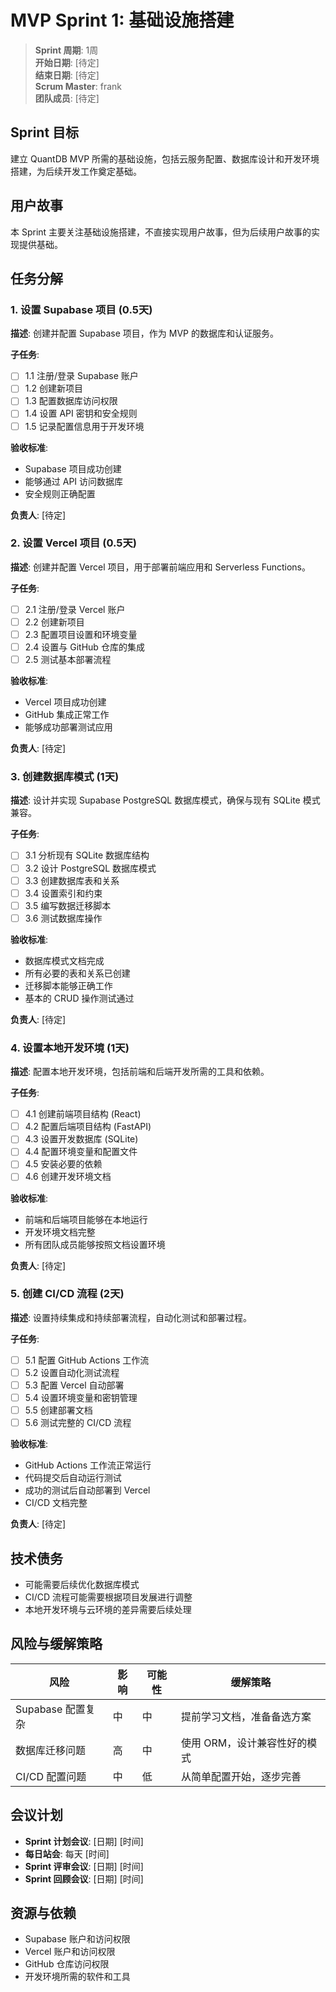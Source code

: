 # MVP Sprint 1: 基础设施搭建

> **Sprint 周期**: 1周  
> **开始日期**: [待定]  
> **结束日期**: [待定]  
> **Scrum Master**: frank  
> **团队成员**: [待定]

## Sprint 目标

建立 QuantDB MVP 所需的基础设施，包括云服务配置、数据库设计和开发环境搭建，为后续开发工作奠定基础。

## 用户故事

本 Sprint 主要关注基础设施搭建，不直接实现用户故事，但为后续用户故事的实现提供基础。

## 任务分解

### 1. 设置 Supabase 项目 (0.5天)

**描述**: 创建并配置 Supabase 项目，作为 MVP 的数据库和认证服务。

**子任务**:
- [ ] 1.1 注册/登录 Supabase 账户
- [ ] 1.2 创建新项目
- [ ] 1.3 配置数据库访问权限
- [ ] 1.4 设置 API 密钥和安全规则
- [ ] 1.5 记录配置信息用于开发环境

**验收标准**:
- Supabase 项目成功创建
- 能够通过 API 访问数据库
- 安全规则正确配置

**负责人**: [待定]

### 2. 设置 Vercel 项目 (0.5天)

**描述**: 创建并配置 Vercel 项目，用于部署前端应用和 Serverless Functions。

**子任务**:
- [ ] 2.1 注册/登录 Vercel 账户
- [ ] 2.2 创建新项目
- [ ] 2.3 配置项目设置和环境变量
- [ ] 2.4 设置与 GitHub 仓库的集成
- [ ] 2.5 测试基本部署流程

**验收标准**:
- Vercel 项目成功创建
- GitHub 集成正常工作
- 能够成功部署测试应用

**负责人**: [待定]

### 3. 创建数据库模式 (1天)

**描述**: 设计并实现 Supabase PostgreSQL 数据库模式，确保与现有 SQLite 模式兼容。

**子任务**:
- [ ] 3.1 分析现有 SQLite 数据库结构
- [ ] 3.2 设计 PostgreSQL 数据库模式
- [ ] 3.3 创建数据库表和关系
- [ ] 3.4 设置索引和约束
- [ ] 3.5 编写数据迁移脚本
- [ ] 3.6 测试数据库操作

**验收标准**:
- 数据库模式文档完成
- 所有必要的表和关系已创建
- 迁移脚本能够正确工作
- 基本的 CRUD 操作测试通过

**负责人**: [待定]

### 4. 设置本地开发环境 (1天)

**描述**: 配置本地开发环境，包括前端和后端开发所需的工具和依赖。

**子任务**:
- [ ] 4.1 创建前端项目结构 (React)
- [ ] 4.2 配置后端项目结构 (FastAPI)
- [ ] 4.3 设置开发数据库 (SQLite)
- [ ] 4.4 配置环境变量和配置文件
- [ ] 4.5 安装必要的依赖
- [ ] 4.6 创建开发环境文档

**验收标准**:
- 前端和后端项目能够在本地运行
- 开发环境文档完整
- 所有团队成员能够按照文档设置环境

**负责人**: [待定]

### 5. 创建 CI/CD 流程 (2天)

**描述**: 设置持续集成和持续部署流程，自动化测试和部署过程。

**子任务**:
- [ ] 5.1 配置 GitHub Actions 工作流
- [ ] 5.2 设置自动化测试流程
- [ ] 5.3 配置 Vercel 自动部署
- [ ] 5.4 设置环境变量和密钥管理
- [ ] 5.5 创建部署文档
- [ ] 5.6 测试完整的 CI/CD 流程

**验收标准**:
- GitHub Actions 工作流正常运行
- 代码提交后自动运行测试
- 成功的测试后自动部署到 Vercel
- CI/CD 文档完整

**负责人**: [待定]

## 技术债务

- 可能需要后续优化数据库模式
- CI/CD 流程可能需要根据项目发展进行调整
- 本地开发环境与云环境的差异需要后续处理

## 风险与缓解策略

| 风险 | 影响 | 可能性 | 缓解策略 |
|-----|-----|-------|---------|
| Supabase 配置复杂 | 中 | 中 | 提前学习文档，准备备选方案 |
| 数据库迁移问题 | 高 | 中 | 使用 ORM，设计兼容性好的模式 |
| CI/CD 配置问题 | 中 | 低 | 从简单配置开始，逐步完善 |

## 会议计划

- **Sprint 计划会议**: [日期] [时间]
- **每日站会**: 每天 [时间]
- **Sprint 评审会议**: [日期] [时间]
- **Sprint 回顾会议**: [日期] [时间]

## 资源与依赖

- Supabase 账户和访问权限
- Vercel 账户和访问权限
- GitHub 仓库访问权限
- 开发环境所需的软件和工具
